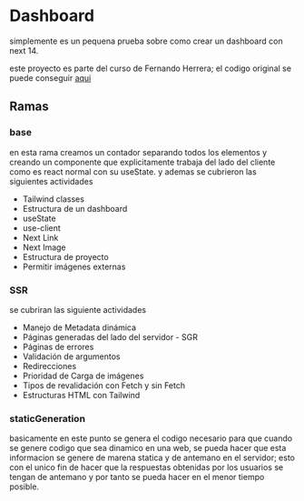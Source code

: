 
# Dashboard

simplemente es un pequena prueba sobre como crear un dashboard con next 14.


este proyecto es parte del curso de Fernando Herrera; el codigo original se puede conseguir [aqui](https://github.com/Klerith/next-my-dashboard/tree/fin-seccion-4)

## Ramas

### base

en esta rama creamos un contador separando todos los elementos y creando un componente que explicitamente trabaja del lado del cliente como es react normal con su useState. y ademas se cubrieron las siguientes actividades

* Tailwind classes
* Estructura de un dashboard
* useState
* use-client
* Next Link
* Next Image
* Estructura de proyecto
* Permitir imágenes externas

### SSR 

se cubriran las siguiente actividades

* Manejo de Metadata dinámica
* Páginas generadas del lado del servidor - SGR
* Páginas de errores
* Validación de argumentos
* Redirecciones
* Prioridad de Carga de imágenes
* Tipos de revalidación con Fetch y sin Fetch
* Estructuras HTML con Tailwind

### staticGeneration

basicamente en este punto se genera el codigo necesario para que cuando se genere codigo que sea dinamico en una web, se pueda hacer que esta informacion se genere de marena statica y de antemano en el servidor; esto con el unico fin de hacer que la respuestas obtenidas por los usuarios se tengan de antemano y por tanto se pueda hacer en el menor tiempo posible.



